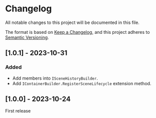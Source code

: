 # Changelog

All notable changes to this project will be documented in this file.

The format is based on [Keep a Changelog](https://keepachangelog.com/en/1.0.0/),
and this project adheres to [Semantic Versioning](https://semver.org/spec/v2.0.0.html).

## [1.0.1] - 2023-10-31

### Added
- Add members into `ISceneHistoryBuilder`.
- Add `IContainerBuilder.RegisterSceneLifecycle` extension method.

## [1.0.0] - 2023-10-24

First release
